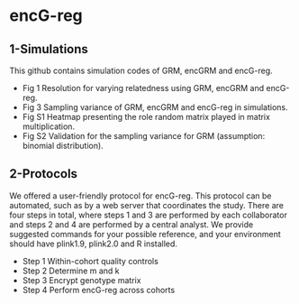 # encG-reg

## 1-Simulations
This github contains simulation codes of GRM, encGRM and encG-reg.
- Fig 1 Resolution for varying relatedness using GRM, encGRM and encG-reg. 
- Fig 3 Sampling variance of GRM, encGRM and encG-reg in simulations. 
- Fig S1 Heatmap presenting the role random matrix played in matrix multiplication. 
- Fig S2 Validation for the sampling variance for GRM (assumption: binomial distribution). 


## 2-Protocols
We offered a user-friendly protocol for encG-reg. This protocol can be automated, such as by a web server that coordinates the study. 
There are four steps in total, where steps 1 and 3 are performed by each collaborator and steps 2 and 4 are performed by a central analyst.
We provide suggested commands for your possible reference, and your environment should have plink1.9, plink2.0 and R installed.

- Step 1 Within-cohort quality controls
- Step 2 Determine m and k
- Step 3 Encrypt genotype matrix
- Step 4 Perform encG-reg across cohorts
